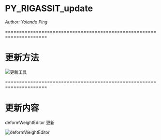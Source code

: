 PY_RIGASSIT_update
=======================
*Author: Yolanda Ping*

=====================================================================
# 更新方法
![更新工具](https://github.com/user-attachments/assets/1f7d5298-6938-47d2-9ceb-df5e341ea23e)

=====================================================================
# 更新内容
deformWeightEditor 更新

![deformWeightEditor](https://github.com/user-attachments/assets/63b8fb83-4245-40d6-88ad-aa960e4eab77)
